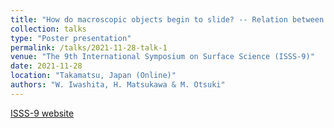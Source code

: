 ```yaml
---
title: "How do macroscopic objects begin to slide? -- Relation between precursor slip and friction coefficient --"
collection: talks
type: "Poster presentation"
permalink: /talks/2021-11-28-talk-1
venue: "The 9th International Symposium on Surface Science (ISSS-9)"
date: 2021-11-28
location: "Takamatsu, Japan (Online)"
authors: "W. Iwashita, H. Matsukawa & M. Otsuki"
---
```


[ISSS-9 website](https://www.jvss.jp/isss9/)

